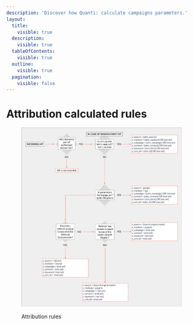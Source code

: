 ```yaml
---
description: 'Discover how Quanti: calculate campaigns parameters.'
layout:
  title:
    visible: true
  description:
    visible: true
  tableOfContents:
    visible: true
  outline:
    visible: true
  pagination:
    visible: false
---
```


# Attribution calculated rules

<figure><img src="../.gitbook/assets/Attribution rules.jpg" alt="quanti attribution rules"><figcaption><p>Attribution rules</p></figcaption></figure>
